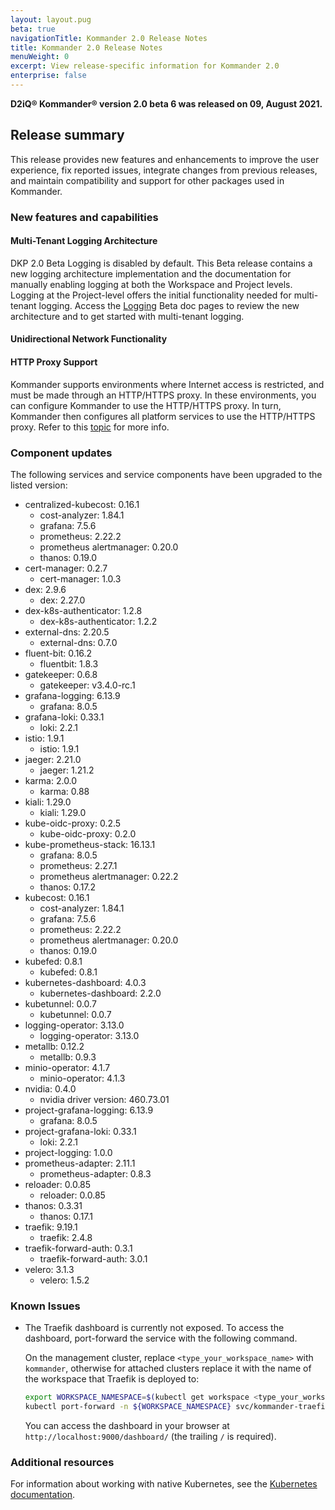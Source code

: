 ```yaml
---
layout: layout.pug
beta: true
navigationTitle: Kommander 2.0 Release Notes
title: Kommander 2.0 Release Notes
menuWeight: 0
excerpt: View release-specific information for Kommander 2.0
enterprise: false
---
```


<!-- markdownlint-disable MD034 -->
<!-- markdownlint-disable MD030 -->

**D2iQ&reg; Kommander&reg; version 2.0 beta 6 was released on 09, August 2021.**

<!--
[button color="purple" href="https://support.d2iq.com/s/entitlement-based-product-downloads"]Download Konvoy[/button]

To get started with Kommander, [download](/dkp/konvoy/latest/download/) and [install](/dkp/konvoy/latest/install/) the latest version of Konvoy.

<p class="message--note"><strong>NOTE: </strong>You must be a registered user and logged on to the support portal to download this product. New customers must contact their sales representative or <a href="mailto:sales@d2iq.com">sales@d2iq.com</a> before attempting to download or install Konvoy.</p>
-->

## Release summary

This release provides new features and enhancements to improve the user experience, fix reported issues, integrate changes from previous releases, and maintain compatibility and support for other packages used in Kommander.

### New features and capabilities

<!--#### Kommander UI for use with Konvoy-->

#### Multi-Tenant Logging Architecture

DKP 2.0 Beta Logging is disabled by default. This Beta release contains a new logging architecture implementation and the documentation for manually enabling logging at both the Workspace and Project levels. Logging at the Project-level offers the initial functionality needed for multi-tenant logging. Access the [Logging](../logging) Beta doc pages to review the new architecture and to get started with multi-tenant logging.

#### Unidirectional Network Functionality

#### HTTP Proxy Support

Kommander supports environments where Internet access is restricted, and must be made through an HTTP/HTTPS proxy. In these environments, you can configure Kommander to use the HTTP/HTTPS proxy. In turn, Kommander then configures all platform services to use the HTTP/HTTPS proxy. Refer to this [topic](../install/http-proxy) for more info.

### Component updates

The following services and service components have been upgraded to the listed version:

- centralized-kubecost: 0.16.1
    - cost-analyzer: 1.84.1
    - grafana: 7.5.6
    - prometheus: 2.22.2
    - prometheus alertmanager: 0.20.0
    - thanos: 0.19.0
- cert-manager: 0.2.7
    - cert-manager: 1.0.3
- dex: 2.9.6
    - dex: 2.27.0
- dex-k8s-authenticator: 1.2.8
    - dex-k8s-authenticator: 1.2.2
- external-dns: 2.20.5
    - external-dns: 0.7.0
- fluent-bit: 0.16.2
    - fluentbit: 1.8.3
- gatekeeper: 0.6.8
    - gatekeeper: v3.4.0-rc.1
- grafana-logging: 6.13.9
    - grafana: 8.0.5
- grafana-loki: 0.33.1
    - loki: 2.2.1
- istio: 1.9.1
    - istio: 1.9.1
- jaeger: 2.21.0
    - jaeger: 1.21.2
- karma: 2.0.0
    - karma: 0.88
- kiali: 1.29.0
    - kiali: 1.29.0
- kube-oidc-proxy: 0.2.5
    - kube-oidc-proxy: 0.2.0
- kube-prometheus-stack: 16.13.1
    - grafana: 8.0.5
    - prometheus: 2.27.1
    - prometheus alertmanager: 0.22.2
    - thanos: 0.17.2
- kubecost: 0.16.1
    - cost-analyzer: 1.84.1
    - grafana: 7.5.6
    - prometheus: 2.22.2
    - prometheus alertmanager: 0.20.0
    - thanos: 0.19.0
- kubefed: 0.8.1
    - kubefed: 0.8.1
- kubernetes-dashboard: 4.0.3
    - kubernetes-dashboard: 2.2.0
- kubetunnel: 0.0.7
    - kubetunnel: 0.0.7
- logging-operator: 3.13.0
    - logging-operator: 3.13.0
- metallb: 0.12.2
    - metallb: 0.9.3
- minio-operator: 4.1.7
    - minio-operator: 4.1.3
- nvidia: 0.4.0
    - nvidia driver version: 460.73.01
- project-grafana-logging: 6.13.9
    - grafana: 8.0.5
- project-grafana-loki: 0.33.1
    - loki: 2.2.1
- project-logging: 1.0.0
- prometheus-adapter: 2.11.1
    - prometheus-adapter: 0.8.3
- reloader: 0.0.85
    - reloader: 0.0.85
- thanos: 0.3.31
    - thanos: 0.17.1
- traefik: 9.19.1
    - traefik: 2.4.8
- traefik-forward-auth: 0.3.1
    - traefik-forward-auth: 3.0.1
- velero: 3.1.3
    - velero: 1.5.2

<!--### Fixes and Improvements

- Bug fixes with COPS numbers only.-->

### Known Issues

- The Traefik dashboard is currently not exposed. To access the dashboard, port-forward the service with the following command.

  On the management cluster, replace `<type_your_workspace_name>` with `kommander`, otherwise for attached clusters replace it with the name of the workspace that Traefik is deployed to:

  ```bash
  export WORKSPACE_NAMESPACE=$(kubectl get workspace <type_your_workspace_name> -o jsonpath='{.spec.status.namespaceRef.name}')
  kubectl port-forward -n ${WORKSPACE_NAMESPACE} svc/kommander-traefik-dashboard 9000:80
  ```

  You can access the dashboard in your browser at `http://localhost:9000/dashboard/` (the trailing `/` is required).

### Additional resources

<!-- Add links to external documentation as needed -->

For information about working with native Kubernetes, see the [Kubernetes documentation][kubernetes-doc].

[kubernetes-doc]: https://kubernetes.io/docs/home/
